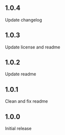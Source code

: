 ## 1.0.4

Update changelog

## 1.0.3

Update license and readme

## 1.0.2

Update readme

## 1.0.1

Clean and fix readme 

## 1.0.0

Initial release